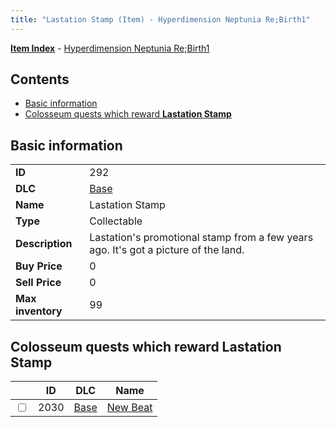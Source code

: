 ```yaml
---
title: "Lastation Stamp (Item) - Hyperdimension Neptunia Re;Birth1"
---
```


[**Item Index**](/neptunia/rb1/item/index.html) - [Hyperdimension Neptunia Re;Birth1](/neptunia/rb1)

## Contents

- [Basic information](#basic-information)
- [Colosseum quests which reward **Lastation Stamp**](#colosseum-quests-which-reward-lastation-stamp)

## Basic information

|   |   |
| -- | -- |
| **ID** | 292 |
| **DLC** | [Base](/neptunia/rb1/dlc/1-base.html) |
| **Name** | Lastation Stamp |
| **Type** | Collectable |
| **Description** | Lastation's promotional stamp from a few years ago. It's got a picture of the land. |
| **Buy Price** | 0 |
| **Sell Price** | 0 |
| **Max inventory** | 99 |


## Colosseum quests which reward **Lastation Stamp**

|    | ID | DLC | Name |
| -- | -- | --- | ---- |
| <input type="checkbox" id="rb1-colosseum-1-2030" class="trackbox" /> | 2030 | [Base](/neptunia/rb1/dlc/1-base.html) | [New Beat](/neptunia/rb1/colosseum/1-2030-new-beat.html) |

